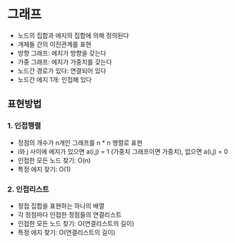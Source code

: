 # 그래프
- 노드의 집합과 에지의 집합에 의해 정의된다
- 개체들 간의 이진관계를 표현
- 방향 그래프: 에지가 방향을 갖는다
- 가중 그래프: 에지가 가중치를 갖는다
- 노드간 경로가 있다: 연결되어 있다
- 노드간 에지 1개: 인접해 있다

## 표현방법

### 1. 인접행렬
- 정점의 개수가 n개인 그래프를 n * n 행렬로 표현
- i와 j 사이에 에지가 있으면 a(i,j) = 1 (가중치 그래프이면 가중치), 없으면 a(i,j) = 0
- 인접한 모든 노드 찾기: O(n)
- 특정 에지 찾기: O(1)

### 2. 인접리스트
- 정접 집합을 표현하는 하나의 배열
- 각 정점마다 인접한 정점들의 연결리스트
- 인접한 모든 노드 찾기: O(연결리스트의 길이)
- 특정 에지 찾기: O(연결리스트의 길이)

